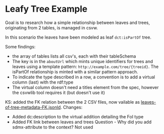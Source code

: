 # Leafy Tree Example

Goal is to research how a simple relationship between leaves and trees, originating from 2 tables, is managed in csvw.

In this scenario the leaves have been modeled as leaf `dct:isPartOf` tree.

Some findings:
- the array of tables lists all csv's, each with their tableSchema
- The key is in the `aboutUrl` which mints unique identifiers for trees and leaves using a template pattern: `http://example.com/tree/{treeid}`.
The isPartOf relationship is minted with a similar pattern approach.
- To indicate the type described in a row, a convention is to add a virtual column (last) with the rdf:type
- The virtual column doesn't need a titles element from the spec, however the csvwlib tool requires it (but doesn't use it)

KS: added the FK relation between the 2 CSV files, now vailable as [leaves-of-tree-metadata-FK.jsonld](https://github.com/soilwise-he/soilwise-ontology/blob/main/CSVW-Excel-Template/example2/leaves-of-tree-metadata-FK.jsonld). Changes:
- Added dc:description to the virtual addition detailing the FoI type
- Added FK link between leaves and trees
Question - Why did you add sdmx-attribute to the context? Not used 

